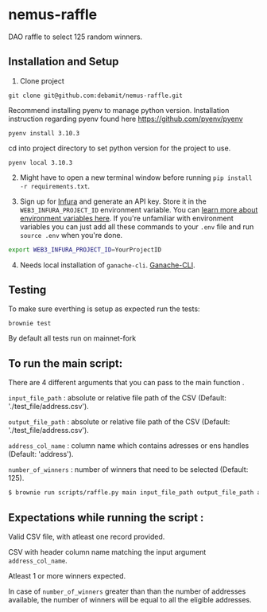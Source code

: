 # nemus-raffle
DAO raffle to select 125 random winners.


## Installation and Setup


1. Clone project 
```
git clone git@github.com:debamit/nemus-raffle.git
```
Recommend installing pyenv to manage python version.
Installation instruction regarding pyenv found here https://github.com/pyenv/pyenv
```
pyenv install 3.10.3
```
cd into project directory to set python version for the project to use.
```
pyenv local 3.10.3
```

2. Might have to open a new terminal window before running `pip install -r requirements.txt`.

3. Sign up for [Infura](https://infura.io/) and generate an API key. Store it in the `WEB3_INFURA_PROJECT_ID` environment variable. You can [learn more about environment variables here](https://www.twilio.com/blog/2017/01/how-to-set-environment-variables.html). If you're unfamiliar with environment variables you can just add all these commands to your `.env` file and run `source .env` when you're done. 

```bash
export WEB3_INFURA_PROJECT_ID=YourProjectID
```

4. Needs local installation of `ganache-cli`. [Ganache-CLI](https://github.com/trufflesuite/ganache-cli).


## Testing
To make sure everthing is setup as expected run the tests:

```
brownie test
```

By default all tests run on mainnet-fork 


## To run the main script:

There are 4 different arguments that you can pass to the main function .

`input_file_path` : absolute or relative file path of the CSV  (Default: './test_file/address.csv').

`output_file_path` : absolute or relative file path of the CSV  (Default: './test_file/address.csv').

`address_col_name` : column name which contains adresses or ens handles  (Default: 'address').

`number_of_winners` : number of winners that need to be selected  (Default: 125).

```bash
$ brownie run scripts/raffle.py main input_file_path output_file_path address_col_name number_of_winners --network mainnet-fork
```

## Expectations while running the script :
Valid CSV file, with atleast one record provided.

CSV with header column name matching the input argument `address_col_name`.

Atleast 1 or more winners expected. 

In case of `number_of_winners` greater than than the number of addresses available, 
the number of winners will be equal to all the eligible addresses.